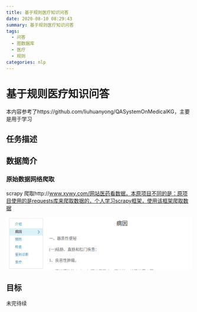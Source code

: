 ```yaml
---
title: 基于规则医疗知识问答
date: 2020-08-10 08:29:43
summary: 基于规则医疗知识问答
tags:
  - 问答
  - 图数据库
  - 医疗
  - 规则
categories: nlp
---
```


# 基于规则医疗知识问答

本内容参考了https://github.com/liuhuanyong/QASystemOnMedicalKG，主要是用于学习

## 任务描述





## 数据简介

### 原始数据网络爬取

scrapy 爬取http://www.xywy.com/网站医药看数据，本原项目不同的是：原项目使用的是requests库来爬取数据的，个人学习scrapy框架，使用该框架爬取数据

![](./基于规则医疗知识问答/8.png)



## 目标



未完待续

